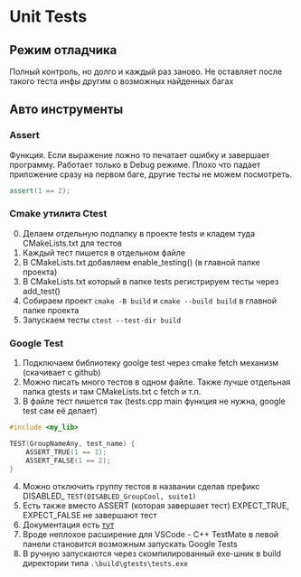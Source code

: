 # Unit Tests

## Режим отладчика
Полный контроль, но долго и каждый раз заново. Не оставляет после такого теста инфы другим о возможных найденных багах

## Авто инструменты

### Assert
Функция. Если выражение ложно то печатает ошибку и завершает программу. Работает только в Debug режиме. Плохо что падает приложение сразу на первом баге, другие тесты не можем посмотреть.
```cpp
assert(1 == 2);
```

### Cmake утилита Ctest
0. Делаем отдельную подпапку в проекте tests и кладем туда CMakeLists.txt для тестов
1. Каждый тест пишется в отдельном файле
2. В CMakeLists.txt добавляем enable_testing() (в главной папке проекта)
3. В CMakeLists.txt который в папке tests регистрируем тесты через add_test()
4. Собираем проект `cmake -B build` и `cmake --build build` в главной папке проекта
5. Запускаем тесты `ctest --test-dir build`

### Google Test
1. Подключаем библиотеку goolge test через cmake fetch механизм (скачивает с github)
2. Можно писать много тестов в одном файле. Также лучше отдельная папка gtests и там CMakeLists.txt с fetch и т.п.
3. В файле тест пишется так (tests.cpp main функция не нужна, google test сам её делает)
```cpp
#include <my_lib>

TEST(GroupNameAny, test_name) {
    ASSERT_TRUE(1 == 1);
    ASSERT_FALSE(1 == 2);
}
```
4. Можно отключить группу тестов в названии сделав префикс DISABLED_ `TEST(DISABLED_GroupCool, suite1)`
5. Есть также вместо ASSERT (которая завершает тест) EXPECT_TRUE, EXPECT_FALSE не завершают тест
6. Документация есть [тут](https://google.github.io/googletest/)
7. Вроде неплохое расширение для VSCode - C++ TestMate в левой панели становится возможным запускать Google Tests
8. В ручную запускаются через скомпилированный exe-шник в build директории типа `.\build\gtests\tests.exe`